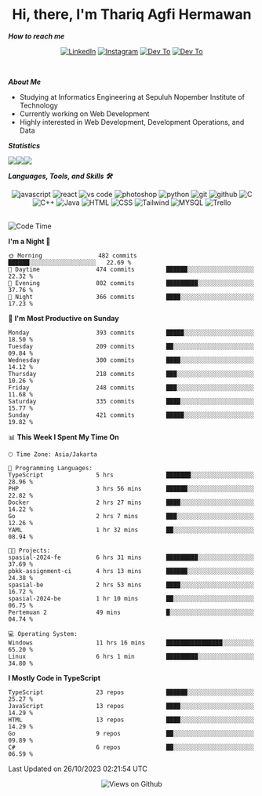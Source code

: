 <div align="center">
  <h1>Hi, there, I'm Thariq Agfi Hermawan</h1>
</div>


***How to reach me***
<p align='center'>
   <a href="https://www.linkedin.com/in/thariqagfihermawan" target="_blank"><img src="https://img.shields.io/badge/LinkedIn-0077B5?style=for-the-badge&logo=linkedin&logoColor=white" alt="LinkedIn"></a>
   <a href="https://www.instagram.com/thoriqagfi" target="_blank"><img src="https://img.shields.io/badge/Instagram-E4405F?style=for-the-badge&logo=instagram&logoColor=white" alt="Instagram"></a>
   <a href="https://medium.com/@thoriq.aghfi60" target="_blank"><img src="https://img.shields.io/badge/Medium-12100E?style=for-the-badge&logo=medium&logoColor=white" alt="Dev To"></a>
   <a href="https://linktr.ee/thoriqagfi" target="_blank"><img src="https://img.shields.io/badge/linktree-1de9b6?style=for-the-badge&logo=linktree&logoColor=white" alt="Dev To"></a>
</p>

<br>

***About Me***
- Studying at Informatics Engineering at Sepuluh Nopember Institute of Technology
- Currently working on Web Development
- Highly interested in Web Development, Development Operations, and Data

***Statistics***

<!-- [![GitHub Streak](http://github-readme-streak-stats.herokuapp.com?user=thoriqagfi&theme=dark)](https://git.io/streak-stats) -->

<div align="center">
  <div style="display: flex;">
    <img src="http://github-readme-streak-stats.herokuapp.com?user=thoriqagfi&theme=chartreuse-dark"/>
    <img src="https://github-readme-stats.vercel.app/api/top-langs/?username=thoriqagfi&layout=compact&&theme=chartreuse-dark&langs_count=8)](https://github.com/thoriqagfi"/>
    <img src="https://github-readme-stats.vercel.app/api?username=thoriqagfi&show_icons=true&theme=chartreuse-dark"/>
  </div>
</div>

<!-- [![Top Langs](https://github-readme-stats.vercel.app/api/top-langs/?username=thoriqagfi&layout=compact&&theme=chartreuse-dark&langs_count=8)](https://github.com/thoriqagfi)
< ![Agfi's GitHub stats](https://github-readme-stats.vercel.app/api?username=thoriqagfi&show_icons=true&theme=chartreuse-dark) -->

***Languages, Tools, and Skills 🛠***

  <div align="center">
    <img src="https://img.shields.io/badge/JavaScript-F7DF1E?style=for-the-badge&logo=javascript&logoColor=black" alt="javascript" />
    <img src="https://img.shields.io/badge/React-61DAFB?style=for-the-badge&logo=react&logoColor=black" alt="react" />
    <img src="https://img.shields.io/badge/vs%20code-007ACC?style=for-the-badge&logo=visual%20studio%20code&logoColor=white" alt="vs code" />
    <img src="https://img.shields.io/badge/adobe%20photoshop-31A8FF?style=for-the-badge&logo=adobe%20photoshop&logoColor=white" alt="photoshop" />
    <img src="https://img.shields.io/badge/python-3776AB?style=for-the-badge&logo=python&logoColor=white" alt="python" />
    <img src="https://img.shields.io/badge/Git-F05032?style=for-the-badge&logo=git&logoColor=white" alt="git" />
    <img src="https://img.shields.io/badge/GitHub-100000?style=for-the-badge&logo=github&logoColor=white" alt="github" />
    <img src="https://img.shields.io/badge/c-%2300599C.svg?style=for-the-badge&logo=c&logoColor=white" alt="C" />
    <img src="https://img.shields.io/badge/c++-%2300599C.svg?style=for-the-badge&logo=c%2B%2B&logoColor=white" alt="C++" />
    <img src="https://img.shields.io/badge/Java-ED8B00?style=for-the-badge&logo=java&logoColor=white" alt="Java"/>
    <img src="https://img.shields.io/badge/HTML5-E34F26?style=for-the-badge&logo=html5&logoColor=white" alt="HTML" />
    <img src="https://img.shields.io/badge/CSS-239120?&style=for-the-badge&logo=css3&logoColor=white" alt ="CSS" />
    <img src="https://img.shields.io/badge/tailwindcss-%2338B2AC.svg?style=for-the-badge&logo=tailwind-css&logoColor=white" alt="Tailwind" />
    <img src="https://img.shields.io/badge/MySQL-00000F?style=for-the-badge&logo=mysql&logoColor=white" alt="MYSQL" />
    <img src="https://img.shields.io/badge/Trello-%23026AA7.svg?style=for-the-badge&logo=Trello&logoColor=white" alt="Trello" />
  </div><br>

<!--START_SECTION:waka-->
![Code Time](http://img.shields.io/badge/Code%20Time-728%20hrs%201%20min-blue)

**I'm a Night 🦉** 

```text
🌞 Morning                482 commits         ██████░░░░░░░░░░░░░░░░░░░   22.69 % 
🌆 Daytime                474 commits         ██████░░░░░░░░░░░░░░░░░░░   22.32 % 
🌃 Evening                802 commits         █████████░░░░░░░░░░░░░░░░   37.76 % 
🌙 Night                  366 commits         ████░░░░░░░░░░░░░░░░░░░░░   17.23 % 
```
📅 **I'm Most Productive on Sunday** 

```text
Monday                   393 commits         █████░░░░░░░░░░░░░░░░░░░░   18.50 % 
Tuesday                  209 commits         ██░░░░░░░░░░░░░░░░░░░░░░░   09.84 % 
Wednesday                300 commits         ████░░░░░░░░░░░░░░░░░░░░░   14.12 % 
Thursday                 218 commits         ███░░░░░░░░░░░░░░░░░░░░░░   10.26 % 
Friday                   248 commits         ███░░░░░░░░░░░░░░░░░░░░░░   11.68 % 
Saturday                 335 commits         ████░░░░░░░░░░░░░░░░░░░░░   15.77 % 
Sunday                   421 commits         █████░░░░░░░░░░░░░░░░░░░░   19.82 % 
```


📊 **This Week I Spent My Time On** 

```text
🕑︎ Time Zone: Asia/Jakarta

💬 Programming Languages: 
TypeScript               5 hrs               ███████░░░░░░░░░░░░░░░░░░   28.96 % 
PHP                      3 hrs 56 mins       ██████░░░░░░░░░░░░░░░░░░░   22.82 % 
Docker                   2 hrs 27 mins       ████░░░░░░░░░░░░░░░░░░░░░   14.22 % 
Go                       2 hrs 7 mins        ███░░░░░░░░░░░░░░░░░░░░░░   12.26 % 
YAML                     1 hr 32 mins        ██░░░░░░░░░░░░░░░░░░░░░░░   08.94 % 

🐱‍💻 Projects: 
spasial-2024-fe          6 hrs 31 mins       █████████░░░░░░░░░░░░░░░░   37.69 % 
pbkk-assignment-ci       4 hrs 13 mins       ██████░░░░░░░░░░░░░░░░░░░   24.38 % 
spasial-be               2 hrs 53 mins       ████░░░░░░░░░░░░░░░░░░░░░   16.72 % 
spasial-2024-be          1 hr 10 mins        ██░░░░░░░░░░░░░░░░░░░░░░░   06.75 % 
Pertemuan 2              49 mins             █░░░░░░░░░░░░░░░░░░░░░░░░   04.74 % 

💻 Operating System: 
Windows                  11 hrs 16 mins      ████████████████░░░░░░░░░   65.20 % 
Linux                    6 hrs 1 min         █████████░░░░░░░░░░░░░░░░   34.80 % 
```

**I Mostly Code in TypeScript** 

```text
TypeScript               23 repos            ██████░░░░░░░░░░░░░░░░░░░   25.27 % 
JavaScript               13 repos            ████░░░░░░░░░░░░░░░░░░░░░   14.29 % 
HTML                     13 repos            ████░░░░░░░░░░░░░░░░░░░░░   14.29 % 
Go                       9 repos             ██░░░░░░░░░░░░░░░░░░░░░░░   09.89 % 
C#                       6 repos             ██░░░░░░░░░░░░░░░░░░░░░░░   06.59 % 
```




 Last Updated on 26/10/2023 02:21:54 UTC
<!--END_SECTION:waka-->

<div align="center">
<img src="https://komarev.com/ghpvc/?username=thoriqagfi&color=blue" alt="Views on Github" />
</div>